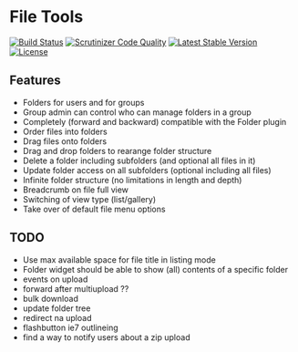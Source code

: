 File Tools
==========

[![Build Status](https://scrutinizer-ci.com/g/ColdTrick/file_tools/badges/build.png?b=master)](https://scrutinizer-ci.com/g/ColdTrick/file_tools/build-status/master)
[![Scrutinizer Code Quality](https://scrutinizer-ci.com/g/ColdTrick/file_tools/badges/quality-score.png?b=master)](https://scrutinizer-ci.com/g/ColdTrick/file_tools/?branch=master)
[![Latest Stable Version](https://poser.pugx.org/coldtrick/file_tools/v/stable.svg)](https://packagist.org/packages/coldtrick/file_tools)
[![License](https://poser.pugx.org/coldtrick/file_tools/license.svg)](https://packagist.org/packages/coldtrick/file_tools)

Features
--------

- Folders for users and for groups
- Group admin can control who can manage folders in a group
- Completely (forward and backward) compatible with the Folder plugin
- Order files into folders
- Drag files onto folders
- Drag and drop folders to rearange folder structure
- Delete a folder including subfolders (and optional all files in it)
- Update folder access on all subfolders (optional including all files) 
- Infinite folder structure (no limitations in length and depth)
- Breadcrumb on file full view
- Switching of view type (list/gallery)
- Take over of default file menu options

TODO
----

- Use max available space for file title in listing mode
- Folder widget should be able to show (all) contents of a specific folder
- events on upload
- forward after multiupload ??
- bulk download
- update folder tree
- redirect na upload
- flashbutton ie7 outlineing
- find a way to notify users about a zip upload
